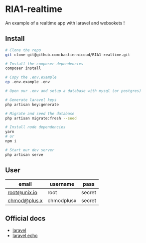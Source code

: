 # RIA1-realtime

An example of a realtime app with laravel and websokets !

## Install

```sh
# Clone the repo
git clone git@github.com:bastiennicoud/RIA1-realtime.git

# Install the composer dependencies
composer install

# Copy the .env.example
cp .env.example .env

# Open our .env and setup a database with mysql (or postgres)

# Generate laravel keys
php artisan key:generate

# Migrate and seed the database
php artisan migrate:fresh --seed

# Install node dependencies
yarn
# or
npm i

# Start our dev server
php artisan serve
```

## User

| email        | username   | pass   |
|--------------|------------|--------|
| root@unix.io | root       | secret |
| chmod@plus.x | chmodplusx | secret |

## Official docs

* [laravel](https://laravel.com/docs/5.6/)
* [laravel echo](https://laravel.com/docs/5.6/broadcasting)